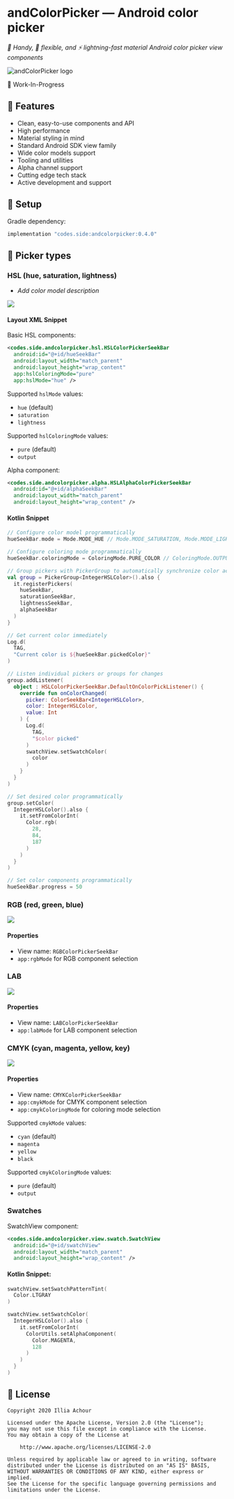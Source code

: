 # andColorPicker — Android color picker

*:avocado: Handy, :snake: flexible, and :zap: lightning-fast material Android color picker view components*

![andColorPicker logo](https://github.com/side-codes/andColorPicker/raw/master/github/logo.png)

:speech_balloon: Work-In-Progress

## :pill: Features

- Clean, easy-to-use components and API
- High performance
- Material styling in mind
- Standard Android SDK view family
- Wide color models support
- Tooling and utilities
- Alpha channel support
- Cutting edge tech stack
- Active development and support

## :hammer: Setup

Gradle dependency:

```gradle
implementation "codes.side:andcolorpicker:0.4.0"
```

## :art: Picker types

### HSL (hue, saturation, lightness)

- *Add color model description*

![](https://github.com/side-codes/andColorPicker/raw/master/github/seek_bar_hsl_pure.png)

#### Layout XML Snippet

Basic HSL components:
```xml
<codes.side.andcolorpicker.hsl.HSLColorPickerSeekBar
  android:id="@+id/hueSeekBar"
  android:layout_width="match_parent"
  android:layout_height="wrap_content"
  app:hslColoringMode="pure"
  app:hslMode="hue" />
```

Supported `hslMode` values:
- `hue` (default)
- `saturation`
- `lightness`

Supported `hslColoringMode` values:
- `pure` (default)
- `output`

Alpha component:
```xml
<codes.side.andcolorpicker.alpha.HSLAlphaColorPickerSeekBar
  android:id="@+id/alphaSeekBar"
  android:layout_width="match_parent"
  android:layout_height="wrap_content" />
```

#### Kotlin Snippet
```kotlin
// Configure color model programmatically
hueSeekBar.mode = Mode.MODE_HUE // Mode.MODE_SATURATION, Mode.MODE_LIGHTNESS

// Configure coloring mode programmatically
hueSeekBar.coloringMode = ColoringMode.PURE_COLOR // ColoringMode.OUTPUT_COLOR

// Group pickers with PickerGroup to automatically synchronize color across them
val group = PickerGroup<IntegerHSLColor>().also {
  it.registerPickers(
    hueSeekBar,
    saturationSeekBar,
    lightnessSeekBar,
    alphaSeekBar
  )
}

// Get current color immediately
Log.d(
  TAG,
  "Current color is ${hueSeekBar.pickedColor}"
)

// Listen individual pickers or groups for changes
group.addListener(
  object : HSLColorPickerSeekBar.DefaultOnColorPickListener() {
    override fun onColorChanged(
      picker: ColorSeekBar<IntegerHSLColor>,
      color: IntegerHSLColor,
      value: Int
    ) {
      Log.d(
        TAG,
        "$color picked"
      )
      swatchView.setSwatchColor(
        color
      )
    }
  }
)

// Set desired color programmatically
group.setColor(
  IntegerHSLColor().also {
    it.setFromColorInt(
      Color.rgb(
        28,
        84,
        187
      )
    )
  }
)

// Set color components programmatically
hueSeekBar.progress = 50
```

### RGB (red, green, blue)

![](https://github.com/side-codes/andColorPicker/raw/master/github/seek_bar_rgb_pure.png)

#### Properties

- View name: ```RGBColorPickerSeekBar```
- ```app:rgbMode``` for RGB component selection

### LAB

![](https://github.com/side-codes/andColorPicker/raw/master/github/seek_bar_lab_output.png)

#### Properties

- View name: ```LABColorPickerSeekBar```
- ```app:labMode``` for LAB component selection

### CMYK (cyan, magenta, yellow, key)

![](https://github.com/side-codes/andColorPicker/raw/master/github/seek_bar_cmyk_pure.png)

#### Properties

- View name: ```CMYKColorPickerSeekBar```
- ```app:cmykMode``` for CMYK component selection
- ```app:cmykColoringMode``` for coloring mode selection

Supported `cmykMode` values:
- `cyan` (default)
- `magenta`
- `yellow`
- `black`

Supported `cmykColoringMode` values:
- `pure` (default)
- `output`

### Swatches

SwatchView component:
```xml
<codes.side.andcolorpicker.view.swatch.SwatchView
  android:id="@+id/swatchView"
  android:layout_width="match_parent"
  android:layout_height="wrap_content" />
```

#### Kotlin Snippet:
```kotlin
swatchView.setSwatchPatternTint(
  Color.LTGRAY
)

swatchView.setSwatchColor(
  IntegerHSLColor().also {
    it.setFromColorInt(
      ColorUtils.setAlphaComponent(
        Color.MAGENTA,
        128
      )
    )
  }
)
```

## :memo: License

```
Copyright 2020 Illia Achour

Licensed under the Apache License, Version 2.0 (the "License");
you may not use this file except in compliance with the License.
You may obtain a copy of the License at

    http://www.apache.org/licenses/LICENSE-2.0

Unless required by applicable law or agreed to in writing, software
distributed under the License is distributed on an "AS IS" BASIS,
WITHOUT WARRANTIES OR CONDITIONS OF ANY KIND, either express or implied.
See the License for the specific language governing permissions and
limitations under the License.
```
